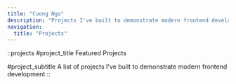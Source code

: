 ```yaml
---
title: "Cuong Ngo"
description: "Projects I've built to demonstrate modern frontend development: VueJs, Nuxt, Vuetify, Supabase, Tauri"
navigation:
  title: "Projects"
---
```


::projects
#project_title
Featured Projects

#project_subtitle
A list of projects I've built to demonstrate modern frontend development
::